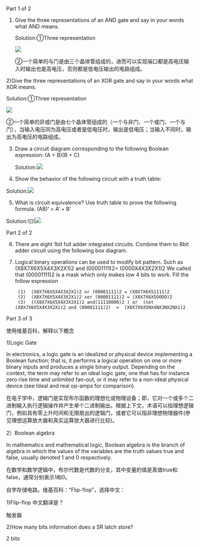 Part 1 of 2
1) Give the three representations of an AND gate and say in your words what AND means. 

    Solution:①Three representation

    ![](https://ws1.sinaimg.cn/large/0077gVi6gy1fwfxyv36s3j30uj08wjtl.jpg)

    ②一个简单的与门是由三个晶体管组成的，进而可以实现端口都是高电压输入时输出也是高电压，否则都是低电压输出的电路组成。

2)Give the three representations of an XOR gate and say in your words what XOR means.

Solution:①Three representation

![](https://ws1.sinaimg.cn/large/0077gVi6gy1fwfy4qq4vfj30xf09itbr.jpg)

②一个简单的异或门是由七个晶体管组成的（一个与非门、一个或门、一个与门），当输入电压同为高电压或者是低电压时，输出是低电压；当输入不同时，输出为高电压的电路组成。

3) Draw a circuit diagram corresponding to the following Boolean expression: (A + B)(B + C)

    Solution:![](https://ws1.sinaimg.cn/large/0077gVi6gy1fwh39tls04j30u00atta1.jpg)


4) Show the behavior of the following circuit with a truth table:

Solution:![](https://ws1.sinaimg.cn/large/0077gVi6gy1fwh3m0hg00j30qv0p40us.jpg)

5) What is circuit equivalence? Use truth table to prove the following formula. 
              (AB)’ = A’ + B’

Solution:![](![](https://ws1.sinaimg.cn/large/0077gVi6gy1fwh3wynq7zj30wq0pcmzi.jpg)


Part 2 of 2

6) There are eight 1bit full adder integrated circuits. Combine them to 8bit adder circuit using the following box diagram.


7) Logical binary operations can be used to modify bit pattern. Such as (X8X7X6X5X4X3X2X1)2 and (00001111)2= (0000X4X3X2X1)2 We called that (00001111)2 is a mask which only makes low 4 bits to work. Fill the follow expression 

        (1)  (X8X7X6X5X4X3X2X1)2 or (00001111)2 = (X8X7X6X51111)2
        (2)  (X8X7X6X5X4X3X2X1)2 xor (00001111)2 = (X8X7X6X5OOOO)2
        (3)  ((X8X7X6X5X4X3X2X1)2 and(11110000)2 ) or  (not (X8X7X6X5X4X3X2X1)2 and (00001111)2)  =  (X8X7X6X5NX4NX3NX2NX1)2


Part 3 of 3

使用维基百科，解释以下概念

1)Logic Gate

In electronics, a logic gate is an idealized or physical device implementing a Boolean function; that is, it performs a logical operation on one or more binary inputs and produces a single binary output. Depending on the context, the term may refer to an ideal logic gate, one that has for instance zero rise time and unlimited fan-out, or it may refer to a non-ideal physical device (see Ideal and real op-amps for comparison). 

在电子学中，逻辑门是实现布尔函数的理想化或物理设备；即，它对一个或多个二进制输入执行逻辑操作并产生单个二进制输出。根据上下文，术语可以指理想逻辑门，例如具有零上升时间和无限扇出的逻辑门，或者它可以指非理想物理器件(参见理想运算放大器和真实运算放大器进行比较)。

2）Boolean algebra

In mathematics and mathematical logic, Boolean algebra is the branch of algebra in which the values of the variables are the truth values true and false, usually denoted 1 and 0 respectively. 

在数学和数学逻辑中，布尔代数是代数的分支，其中变量的值是真值true和false，通常分别表示1和0。

自学存储电路。维基百科：“Flip-flop”，选择中文： 

1)Flip-flop 中文翻译是？

触发器

 2)How many bits information does a SR latch store?

2 bits